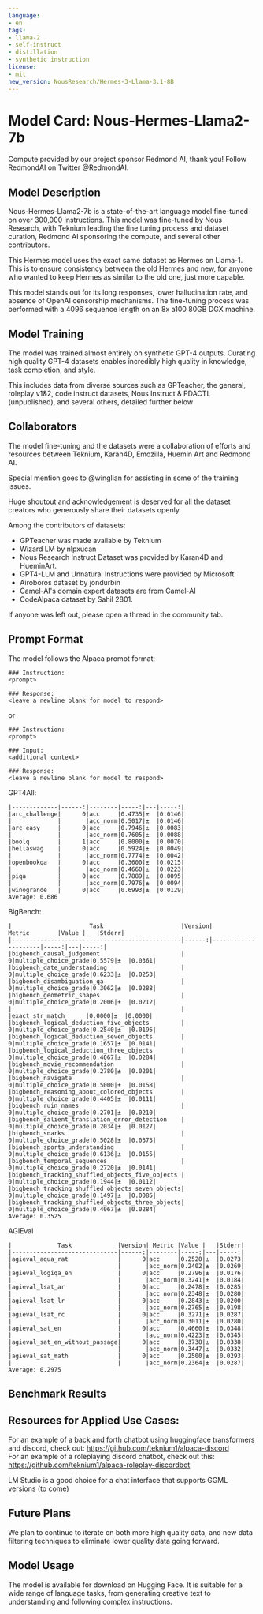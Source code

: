 ```yaml
---
language:
- en
tags:
- llama-2
- self-instruct
- distillation
- synthetic instruction
license:
- mit
new_version: NousResearch/Hermes-3-Llama-3.1-8B
---
```


# Model Card: Nous-Hermes-Llama2-7b

Compute provided by our project sponsor Redmond AI, thank you! Follow RedmondAI on Twitter @RedmondAI.

## Model Description

Nous-Hermes-Llama2-7b is a state-of-the-art language model fine-tuned on over 300,000 instructions. This model was fine-tuned by Nous Research, with Teknium leading the fine tuning process and dataset curation, Redmond AI sponsoring the compute, and several other contributors.

This Hermes model uses the exact same dataset as Hermes on Llama-1. This is to ensure consistency between the old Hermes and new, for anyone who wanted to keep Hermes as similar to the old one, just more capable.

This model stands out for its long responses, lower hallucination rate, and absence of OpenAI censorship mechanisms. The fine-tuning process was performed with a 4096 sequence length on an 8x a100 80GB DGX machine.


## Model Training

The model was trained almost entirely on synthetic GPT-4 outputs. Curating high quality GPT-4 datasets enables incredibly high quality in knowledge, task completion, and style.

This includes data from diverse sources such as GPTeacher, the general, roleplay v1&2, code instruct datasets, Nous Instruct & PDACTL (unpublished), and several others, detailed further below

## Collaborators
The model fine-tuning and the datasets were a collaboration of efforts and resources between Teknium, Karan4D, Emozilla, Huemin Art and Redmond AI. 
  
Special mention goes to @winglian for assisting in some of the training issues.

Huge shoutout and acknowledgement is deserved for all the dataset creators who generously share their datasets openly. 

Among the contributors of datasets:
- GPTeacher was made available by Teknium
- Wizard LM by nlpxucan
- Nous Research Instruct Dataset was provided by Karan4D and HueminArt.  
- GPT4-LLM and Unnatural Instructions were provided by Microsoft
- Airoboros dataset by jondurbin
- Camel-AI's domain expert datasets are from Camel-AI
- CodeAlpaca dataset by Sahil 2801.

If anyone was left out, please open a thread in the community tab.

## Prompt Format

The model follows the Alpaca prompt format:
```
### Instruction:
<prompt>

### Response:
<leave a newline blank for model to respond>

```

or 

```
### Instruction:
<prompt>

### Input:
<additional context>

### Response:
<leave a newline blank for model to respond>
```

GPT4All:
```|    Task     |Version| Metric |Value |   |Stderr|
|-------------|------:|--------|-----:|---|-----:|
|arc_challenge|      0|acc     |0.4735|±  |0.0146|
|             |       |acc_norm|0.5017|±  |0.0146|
|arc_easy     |      0|acc     |0.7946|±  |0.0083|
|             |       |acc_norm|0.7605|±  |0.0088|
|boolq        |      1|acc     |0.8000|±  |0.0070|
|hellaswag    |      0|acc     |0.5924|±  |0.0049|
|             |       |acc_norm|0.7774|±  |0.0042|
|openbookqa   |      0|acc     |0.3600|±  |0.0215|
|             |       |acc_norm|0.4660|±  |0.0223|
|piqa         |      0|acc     |0.7889|±  |0.0095|
|             |       |acc_norm|0.7976|±  |0.0094|
|winogrande   |      0|acc     |0.6993|±  |0.0129|
Average: 0.686
```  

BigBench:
```
|                      Task                      |Version|       Metric        |Value |   |Stderr|
|------------------------------------------------|------:|---------------------|-----:|---|-----:|
|bigbench_causal_judgement                       |      0|multiple_choice_grade|0.5579|±  |0.0361|
|bigbench_date_understanding                     |      0|multiple_choice_grade|0.6233|±  |0.0253|
|bigbench_disambiguation_qa                      |      0|multiple_choice_grade|0.3062|±  |0.0288|
|bigbench_geometric_shapes                       |      0|multiple_choice_grade|0.2006|±  |0.0212|
|                                                |       |exact_str_match      |0.0000|±  |0.0000|
|bigbench_logical_deduction_five_objects         |      0|multiple_choice_grade|0.2540|±  |0.0195|
|bigbench_logical_deduction_seven_objects        |      0|multiple_choice_grade|0.1657|±  |0.0141|
|bigbench_logical_deduction_three_objects        |      0|multiple_choice_grade|0.4067|±  |0.0284|
|bigbench_movie_recommendation                   |      0|multiple_choice_grade|0.2780|±  |0.0201|
|bigbench_navigate                               |      0|multiple_choice_grade|0.5000|±  |0.0158|
|bigbench_reasoning_about_colored_objects        |      0|multiple_choice_grade|0.4405|±  |0.0111|
|bigbench_ruin_names                             |      0|multiple_choice_grade|0.2701|±  |0.0210|
|bigbench_salient_translation_error_detection    |      0|multiple_choice_grade|0.2034|±  |0.0127|
|bigbench_snarks                                 |      0|multiple_choice_grade|0.5028|±  |0.0373|
|bigbench_sports_understanding                   |      0|multiple_choice_grade|0.6136|±  |0.0155|
|bigbench_temporal_sequences                     |      0|multiple_choice_grade|0.2720|±  |0.0141|
|bigbench_tracking_shuffled_objects_five_objects |      0|multiple_choice_grade|0.1944|±  |0.0112|
|bigbench_tracking_shuffled_objects_seven_objects|      0|multiple_choice_grade|0.1497|±  |0.0085|
|bigbench_tracking_shuffled_objects_three_objects|      0|multiple_choice_grade|0.4067|±  |0.0284|
Average: 0.3525
```  

AGIEval
```  
|             Task             |Version| Metric |Value |   |Stderr|
|------------------------------|------:|--------|-----:|---|-----:|
|agieval_aqua_rat              |      0|acc     |0.2520|±  |0.0273|
|                              |       |acc_norm|0.2402|±  |0.0269|
|agieval_logiqa_en             |      0|acc     |0.2796|±  |0.0176|
|                              |       |acc_norm|0.3241|±  |0.0184|
|agieval_lsat_ar               |      0|acc     |0.2478|±  |0.0285|
|                              |       |acc_norm|0.2348|±  |0.0280|
|agieval_lsat_lr               |      0|acc     |0.2843|±  |0.0200|
|                              |       |acc_norm|0.2765|±  |0.0198|
|agieval_lsat_rc               |      0|acc     |0.3271|±  |0.0287|
|                              |       |acc_norm|0.3011|±  |0.0280|
|agieval_sat_en                |      0|acc     |0.4660|±  |0.0348|
|                              |       |acc_norm|0.4223|±  |0.0345|
|agieval_sat_en_without_passage|      0|acc     |0.3738|±  |0.0338|
|                              |       |acc_norm|0.3447|±  |0.0332|
|agieval_sat_math              |      0|acc     |0.2500|±  |0.0293|
|                              |       |acc_norm|0.2364|±  |0.0287|
Average: 0.2975
```  

## Benchmark Results




## Resources for Applied Use Cases:
For an example of a back and forth chatbot using huggingface transformers and discord, check out: https://github.com/teknium1/alpaca-discord  
For an example of a roleplaying discord chatbot, check out this: https://github.com/teknium1/alpaca-roleplay-discordbot  

LM Studio is a good choice for a chat interface that supports GGML versions (to come)

## Future Plans
We plan to continue to iterate on both more high quality data, and new data filtering techniques to eliminate lower quality data going forward. 

## Model Usage
The model is available for download on Hugging Face. It is suitable for a wide range of language tasks, from generating creative text to understanding and following complex instructions.